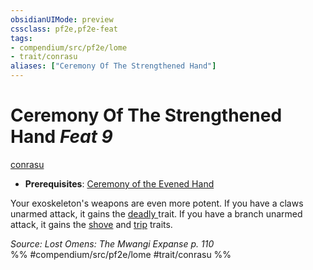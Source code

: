 ```yaml
---
obsidianUIMode: preview
cssclass: pf2e,pf2e-feat
tags:
- compendium/src/pf2e/lome
- trait/conrasu
aliases: ["Ceremony Of The Strengthened Hand"]
---
```

# Ceremony Of The Strengthened Hand  *Feat 9*  
[conrasu](/rules/traits/conrasu-loag.md)  

- **Prerequisites**: [Ceremony of the Evened Hand](/compendium/feats/ceremony-of-the-evened-hand-lome.md)

Your exoskeleton's weapons are even more potent. If you have a claws unarmed attack, it gains the [deadly <d8>](/rules/traits/deadly.md) trait. If you have a branch unarmed attack, it gains the [shove](/rules/traits/shove.md) and [trip](/rules/traits/trip.md) traits.

*Source: Lost Omens: The Mwangi Expanse p. 110*  
%% #compendium/src/pf2e/lome #trait/conrasu %%